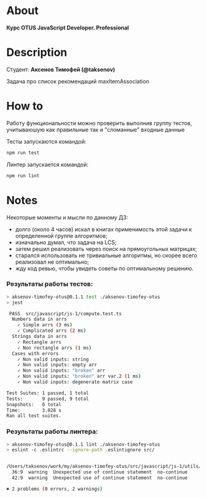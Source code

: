 # About

**Курс OTUS JavaScript Developer. Professional**

# Description

Студент: **Аксенов Тимофей (@taksenov)**

Задача про список рекомендаций maxItemAssociation

# How to

Работу функциональности можно проверить выполнив группу тестов, учитываюшую как
правильные так и "сломанные" входные данные

Тесты запускаются командой:

```sh
npm run test
```

Линтер запускается командой:

```sh
npm run lint
```

# Notes

Некоторые моменты и мысли по данному ДЗ:

- долго (около 4 часов) искал в книгах применимость этой задачи к определенной
  группе алгоритмов;
- изначально думал, что задача на LCS;
- затем решил реализовать через поиск на прямоугольных матрицах;
- старался использовать не тривиальные алгоритмы, но скорее всего реализовал не
  оптимально;
- жду код ревью, чтобы увидеть советы по оптимальному решению.

### Результаты работы тестов:

```sh
> aksenov-timofey-otus@0.1.1 test ./aksenov-timofey-otus
> jest

 PASS  src/javascript/js-1/compute.test.ts
  Numbers data in arrs
    ✓ Simple arrs (3 ms)
    ✓ Сomplicated arrs (2 ms)
  Strings data in arrs
    ✓ Rectangle arrs
    ✓ Non rectangle arrs (1 ms)
  Сases with errors
    ✓ Non valid inputs: string
    ✓ Non valid inputs: empty arr
    ✓ Non valid inputs: "broken" arr
    ✓ Non valid inputs: "broken" arr var.2 (1 ms)
    ✓ Non valid inputs: degenerate matrix case

Test Suites: 1 passed, 1 total
Tests:       9 passed, 9 total
Snapshots:   0 total
Time:        3.028 s
Ran all test suites.
```

### Результаты работы линтера:

```sh
> aksenov-timofey-otus@0.1.1 lint ./aksenov-timofey-otus
> eslint -c .eslintrc --ignore-path .eslintignore src/


/Users/taksenov/work/my/aksenov-timofey-otus/src/javascript/js-1/utils/maxItemAssociation/maxItemAssociation.ts
  36:9  warning  Unexpected use of continue statement  no-continue
  42:9  warning  Unexpected use of continue statement  no-continue

✖ 2 problems (0 errors, 2 warnings)
```
